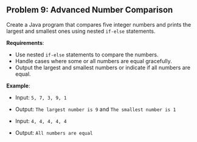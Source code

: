 ## Problem 9: Advanced Number Comparison
Create a Java program that compares five integer numbers and prints the largest and smallest ones using nested `if-else` statements.

**Requirements**:
- Use nested `if-else` statements to compare the numbers.
- Handle cases where some or all numbers are equal gracefully.
- Output the largest and smallest numbers or indicate if all numbers are equal.

**Example**:
- Input: `5, 7, 3, 9, 1`
- Output: `The largest number is 9` and `The smallest number is 1`

- Input: `4, 4, 4, 4, 4`
- Output: `All numbers are equal`